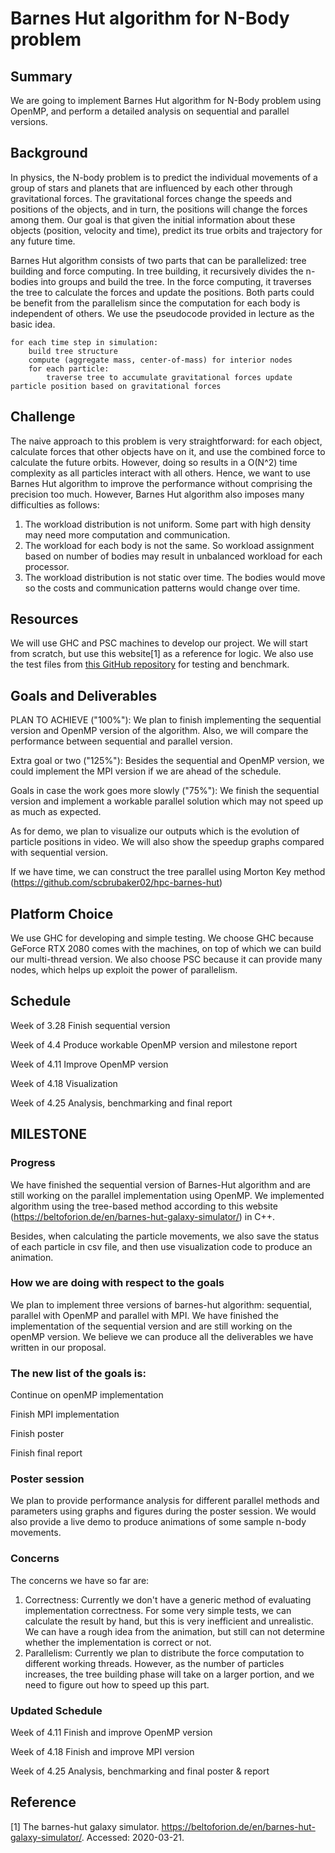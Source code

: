 # Barnes Hut algorithm for N-Body problem
## Summary
We are going to implement Barnes Hut algorithm for N-Body problem using OpenMP, and perform a detailed analysis on sequential and parallel versions.


## Background
In physics, the N-body problem is to predict the individual movements of a group of stars and planets that are influenced by each other through gravitational forces. The gravitational forces change the speeds and positions of the objects, and in turn, the positions will change the forces among them. Our goal is that given the initial information about these objects (position, velocity and time), predict its true orbits and trajectory for any future time. 

Barnes Hut algorithm consists of two parts that can be parallelized: tree building and force computing. In tree building, it recursively divides the n-bodies into groups and build the tree. In the force computing, it traverses the tree to calculate the forces and update the positions. Both parts could be benefit from the parallelism since the computation for each body is independent of others. We use the pseudocode provided in lecture as the basic idea.

```
for each time step in simulation:
    build tree structure
    compute (aggregate mass, center-of-mass) for interior nodes 
    for each particle:
        traverse tree to accumulate gravitational forces update particle position based on gravitational forces
```

## Challenge

The naive approach to this problem is very straightforward: for each object, calculate forces that other objects have on it, and use the combined force to calculate the future orbits. However, doing so results in a O(N^2) time complexity as all particles interact with all others. Hence, we want to use Barnes Hut algorithm to improve the performance without comprising the precision too much. However, Barnes Hut algorithm also imposes many difficulties as follows:
1. The workload distribution is not uniform. Some part with high density may need more computation and communication.
2. The workload for each body is not the same. So workload assignment based on number of bodies may result in unbalanced workload for each processor.
3. The workload distribution is not static over time. The bodies would move so the costs and communication patterns would change over time.

## Resources
We will use GHC and PSC machines to develop our project. We will start from scratch, but use this website[1] as a reference for logic. We also use the test files from [this GitHub repository](https://github.com/chindesaurus/BarnesHut-N-Body/tree/master/inputs) for testing and benchmark.

## Goals and Deliverables

PLAN TO ACHIEVE ("100\%"): We plan to finish implementing the sequential version and OpenMP version of the algorithm. Also, we will compare the performance between sequential and parallel version.

Extra goal or two ("125\%"): Besides the sequential and OpenMP version, we could implement the MPI version if we are ahead of the schedule. 

Goals in case the work goes more slowly ("75\%"): We finish the sequential version and implement a workable parallel solution which may not speed up as much as expected. 

As for demo, we plan to visualize our outputs which is the evolution of particle positions in video. We will also show the speedup graphs compared with sequential version.

If we have time, we can construct the tree parallel using Morton Key method (https://github.com/scbrubaker02/hpc-barnes-hut)

## Platform Choice
We use GHC for developing and simple testing. We choose GHC because GeForce RTX 2080 comes with the machines, on top of which we can build our multi-thread version. We also choose PSC because it can provide many nodes, which helps up exploit the power of parallelism.

## Schedule
Week of 3.28 Finish sequential version 

Week of 4.4 Produce workable OpenMP version and milestone report

Week of 4.11 Improve OpenMP version

Week of 4.18 Visualization

Week of 4.25 Analysis, benchmarking and final report

## MILESTONE

### Progress

We have finished the sequential version of Barnes-Hut algorithm and are still working on the parallel implementation using OpenMP. We implemented algorithm using the tree-based method according to this website (https://beltoforion.de/en/barnes-hut-galaxy-simulator/) in C++.

Besides, when calculating the particle movements, we also save the status of each particle in csv file, and then use visualization code to produce an animation.


### How we are doing with respect to the goals
We plan to implement three versions of barnes-hut algorithm: sequential, parallel with OpenMP and parallel with MPI. We have finished the implementation of the sequential version and are still working on the openMP version. We believe we can produce all the deliverables we have written in our proposal.


### The new list of the goals is:
Continue on openMP implementation

Finish MPI implementation

Finish poster

Finish final report


### Poster session
We plan to provide performance analysis for different parallel methods and parameters using graphs and figures during the poster session. We would also provide a live demo to produce animations of some sample n-body movements. 


### Concerns
The concerns we have so far are:
1. Correctness: Currently we don't have a generic method of evaluating implementation correctness. For some very simple tests, we can calculate the result by hand, but this is very inefficient and unrealistic. We can have a rough idea from the animation, but still can not determine whether the implementation is correct or not.
2. Parallelism: Currently we plan to distribute the force computation to different working threads. However, as the number of particles increases, the tree building phase will take on a larger portion, and we need to figure out how to speed up this part.

### Updated Schedule
Week of 4.11 Finish and improve OpenMP version

Week of 4.18 Finish and improve MPI version

Week of 4.25 Analysis, benchmarking and final poster & report


## Reference
[1] The barnes-hut galaxy simulator. https://beltoforion.de/en/barnes-hut-galaxy-simulator/. Accessed: 2020-03-21.
